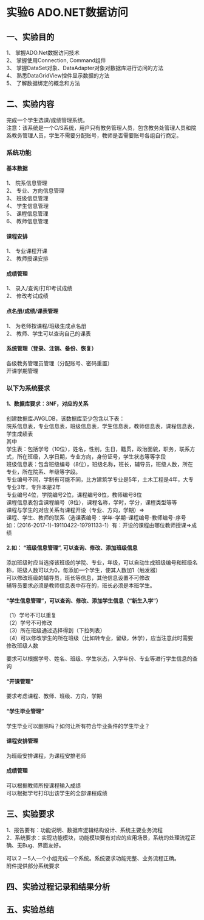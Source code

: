 # 实验6  ADO.NET数据访问  

## 一、实验目的  

1、 掌握ADO.Net数据访问技术  
2、 掌握使用Connection, Command组件  
3、 掌握DataSet对象、DataAdapter对象对数据库进行访问的方法  
4、 熟悉DataGridView控件显示数据的方法  
5、 了解数据绑定的概念和方法  

## 二、实验内容  

完成一个学生选课/成绩管理系统。  
注意：该系统是一个C/S系统，用户只有教务管理人员，包含教务处管理人员和院系教务管理人员，学生不需要分配账号，教师是否需要账号各组自行商定。  

### 系统功能  

#### 基本数据  

1、 院系信息管理  
2、 专业、方向信息管理  
3、 班级信息管理  
4、 学生信息管理  
5、 课程信息管理  
6、 教师信息管理  

#### 课程安排  

1、 专业课程开课  
2、 教师授课安排  

#### 成绩管理  

1、 录入/查询/打印考试成绩  
2、 修改考试成绩  

#### 点名册/成绩/课表管理  

1、 为老师按课程/班级生成点名册  
2、 教师、学生可以查询自己的课表  

#### 系统管理（登录、注销、备份、恢复）  

各级教务管理员管理（分配账号、密码重置）  
开课学期管理  

### 以下为系统要求  

#### 1、数据库要求：3NF，对应的关系  

创建数据库JWGLDB，该数据库至少包含以下表：  
院系信息表，专业信息表，班级信息表，学生信息表，教师信息表，课程信息表，学生成绩表  
其中  
学生表：包括学号（10位），姓名，性别，生日，籍贯，政治面貌，职务，联系方式，所在班级，入学日期，专业方向，身份证号，学生状态等等字段  
班级信息表：包含班级编号（8位），班级名称，班长，辅导员，班级人数，所在专业，所在院系、年级等字段。  
专业编号不同，学制有可能不同，比方建筑学专业是5年，土木工程是4年，大专专业3年，专升本是2年  
专业编号4位，学院编号2位，课程编号8位，教师编号8位  
课程信息表包含课程编号（8位），课程名称，学时，学分，课程类型等等  
课程与学生的对应关系有课程开设（专业、方向，学期）=>  
课程、学生、教师的联系（选课表编号：学年-学期-课程编号-教师编号-序号 如：(2016-2017-1)-19110422-19791133-1）有：开设的课程由哪位教师授课=>成绩  

#### 2.如： “班级信息管理”, 可以查询、修改、添加班级信息  

添加班级时应当选择该班级的学院、专业，年级，可以自动生成班级编号和班级名称，班级人数可以为0，每添加一个学生，使其人数加1（触发器）  
可以修改班级的辅导员，班长等信息，其他信息设置不可修改  
辅导员要求必须是教师信息表中存在的，班长必须是本班学生。  

#### “学生信息管理”，可以查询、修改、添加学生信息（“新生入学”）  

（1）学号不可以重复  
（2）学号不可修改  
（3）所在班级通过选择得到（下拉列表）  
（4）可以修改学生的所在班级（比如转专业，留级，休学），应当注意此时需要修改班级人数  

要求可以根据学号、姓名、班级、学生状态，入学年份、专业等进行学生信息的查询  

#### “开课管理”  

要求考虑课程、教师、班级、方向，学期  

#### “学生毕业管理”  

学生毕业可以删除吗？如何让所有符合毕业条件的学生毕业？  

#### 课程安排管理  

为班级安排课程，为课程安排老师  

#### 成绩管理  

可以根据教师所授课程输入成绩  
可以根据学号打印出该学生的全部课程成绩  

## 三、实验要求  

1、报告要有：功能说明、数据库逻辑结构设计、系统主要业务流程  
2．系统要求：实现功能模块，功能模块要有对应的应用场景，系统的处理流程正确、无Bug、界面友好。

可以２－5人一个小组完成一个系统。系统要求功能完整、业务流程正确。  
附件提供部分系统要求  

## 四、实验过程记录和结果分析  

## 五、实验总结  
